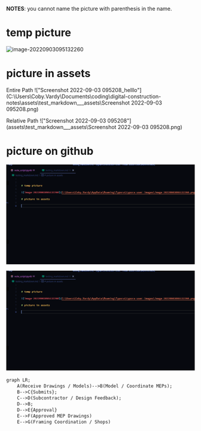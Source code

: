**NOTES**:  you cannot name the picture with parenthesis in the name.

# temp picture
![image-20220903095132260](C:\Users\Coby.Vardy\AppData\Roaming\Typora\typora-user-images\image-20220903095132260.png)


# picture in assets
Entire Path
!["Screenshot 2022-09-03 095208_helllo"](C:\Users\Coby.Vardy\Documents\coding\digital-construction-notes\assets\test_markdown___assets\Screenshot 2022-09-03 095208.png)

Relative Path
!["Screenshot 2022-09-03 095208"](assets\test_markdown___assets\Screenshot 2022-09-03 095208.png)







# picture on github
<img src="https://github.com/cobyiv/digital-construction-notes/blob/master/assets/test_markdown___assets/Screenshot 2022-09-03 095208.png?raw=true" style="zoom:100%;" />


![image_description](assets/test_markdown___assets/Screenshot%202022-09-03%20095208.png)

```mermaid
graph LR;
    A(Receive Drawings / Models)-->B(Model / Coordinate MEPs);
    B-->C{Submits};
    C-->D(Subcontractor / Design Feedback);
    D-->B;
    D-->E{Approval}
    E-->F(Approved MEP Drawings)
    E-->G(Framing Coordination / Shops)
```

